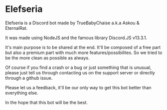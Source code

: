 # Elefseria

Elefseria is a Discord bot made by TrueBabyChaise a.k.a Askou & EternalRat.

It was made using NodeJS and the famous library Discord.JS v13.3.1.

It's main purpose is to be shared at the end. It'll be composed of a free part but also a premium part with much more features/possibilites. So we tried to be the more clean as possible as always.

Of course if you find a crash or a bug or just something that is unusual, please just tell us through contacting us on the support server or directly through a github issue.

Please let us a feedback, it'll be our only way to get this bot better than everything else.

In the hope that this bot will be the best.